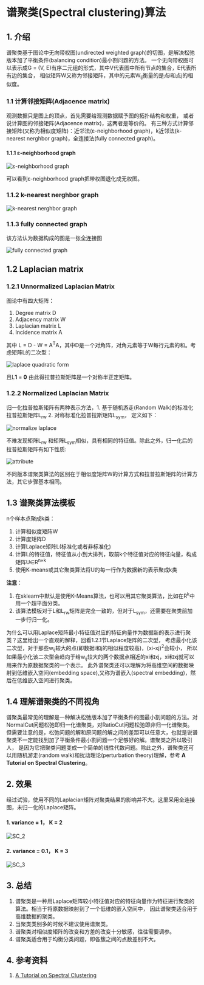 # 谱聚类(Spectral clustering)算法
## 1. 介绍
谱聚类基于图论中无向带权图(undirected weighted graph)的切图，是解决松弛版本加了平衡条件(balancing condition)最小割问题的方法。
一个无向带权图可以表示成G = (V, E)有序二元组的形式，其中V代表图中所有节点的集合，E代表所有边的集合，
相似矩阵W又称为邻接矩阵，其中的元素W<sub>ij</sub>衡量的是点i和点j的相似度。

### 1.1 计算邻接矩阵(Adjacence matrix)
观测数据只是图上的顶点，首先需要给观测数据赋予图的拓扑结构和权重，
或者说计算图的邻接矩阵(Adjacence matrix)，这两者是等价的。
有三种方式计算邻接矩阵(又称为相似度矩阵)：近邻法(ε-neighborhood graph)，k近邻法(k-nearest nerghbor graph)，全连接法(fully connected graph)。

#### 1.1.1 ε-neighborhood graph

![ε-neighborhood graph](../resources/Spectral_clustering/SC_episilon.jpg)

可以看到ε-neighborhood graph把带权图退化成无权图。

### 1.1.2 k-nearest nerghbor graph

![k-nearest nerghbor graph](../resources/Spectral_clustering/SC_K_neighbour.jpg)

### 1.1.3 fully connected graph

该方法认为数据构成的图是一张全连接图

![fully connected graph](../resources/Spectral_clustering/SC_fully_connect.jpg)


## 1.2 Laplacian matrix

### 1.2.1 Unnormalized Laplacian Matrix
图论中有四大矩阵：
1. Degree matrix D
2. Adjacency matrix W
3. Laplacian matrix L
4. Incidence matrix A

其中 L = D - W = A<sup>T</sup>A，其中D是一个对角阵，对角元素等于W每行元素的和。考虑矩阵L的二次型：

![laplace quadratic form](../resources/Spectral_clustering/laplace_quadratic.jpg)

且L**1** = **0** 由此得拉普拉斯矩阵是一个对称半正定矩阵。

### 1.2.2 Normalized Laplacian Matrix

归一化拉普拉斯矩阵有两种表示方法，1. 基于随机游走(Random Walk)的标准化拉普拉斯矩阵L<sub>rw</sub> 2. 对称标准化拉普拉斯矩阵L<sub>sym</sub>，
定义如下：

![normalize laplace](../resources/Spectral_clustering/laplace_normalize.jpg)

不难发现矩阵L<sub>rw</sub> 和矩阵L<sub>sym</sub>相似，具有相同的特征值。除此之外，归一化后的拉普拉斯矩阵有如下性质:

![attribute](../resources/Spectral_clustering/laplace_normalize_attribute.jpg)

不同版本谱聚类算法的区别在于相似度矩阵W的计算方式和拉普拉斯矩阵的计算方法，其它步骤基本相同。

## 1.3 谱聚类算法模板
n个样本点聚成k类：
1. 计算相似度矩阵W
2. 计算度矩阵D
3. 计算Laplace矩阵L(标准化或者非标准化)
4. 计算L的特征值，特征值从小到大排列，取前k个特征值对应的特征向量，构成矩阵U∈R<sup>n×k</sup>
5. 使用K-means或其它聚类算法将U的每一行作为数据新的表示聚成k类

**注意**：
1. 在sklearn中默认是使用K-Means算法，也可以用其它聚类算法，比如在R<sup>k</sup>中用一个超平面分类。
2. 该算法模板对于L和L<sub>rw</sub>矩阵是完全一致的，但对于L<sub>sym</sub>，还需要在聚类前加一步行归一化。

为什么可以用Laplace矩阵最小特征值对应的特征向量作为数据新的表示进行聚类？这里给出一个直观的解释，回看1.2.1节Laplace矩阵的二次型，
考虑最小化该二次型，对于那些w<sub>ij</sub>较大的点(即数据i和j的相似程度较高)，(xi-xj)<sup>2</sup>会较小，
所以如果最小化该二次型会趋向于给w<sub>ij</sub>较大的两个数据点相近的xi和xj，xi和xj就可以用来作为原数据聚类的一个表示。
此外谱聚类还可以理解为将高维空间的数据映射到低维嵌入空间(embedding space),又称为谱嵌入(spectral embedding)，然后在低维嵌入空间进行聚类。

## 1.4 理解谱聚类的不同视角
谱聚类最常见的理解是一种解决松弛版本加了平衡条件的图最小割问题的方法。对NormalCut问题松弛即归一化谱聚类，对RatioCut问题松弛即非归一化谱聚类。
但需要注意的是，松弛问题的解和原问题的解之间的差距可以任意大，也就是说谱聚类不一定能找到加了平衡条件最小割问题一个足够好的解。谱聚类之所以吸引人，
是因为它把聚类问题变成一个简单的线性代数问题。除此之外，谱聚类还可以用随机游走(random walk)和扰动理论(perturbation theory)理解，参考
**A Tutorial on Spectral Clustering**。

## 2. 效果

经过试验，使用不同的Laplacian矩阵对聚类结果的影响并不大。这里采用全连接图，未归一化的Laplace矩阵。

#### 1. variance = 1， K = 2

![SC_2](../result/Spectral_clustering/SC_2.png)

#### 2. variance = 0.1， K = 3

![SC_3](../result/Spectral_clustering/SC_3.png)

##  3. 总结
1. 谱聚类是一种用Laplace矩阵较小特征值对应的特征向量作为特征进行聚类的算法。相当于将原数据映射到了一个低维的嵌入空间中，
因此谱聚类适合用于高维数据的聚类。
2. 当聚类类别多的时候不建议使用谱聚类。
3. 谱聚类对相似度矩阵的改变和方差的改变十分敏感，往往需要调参。
4. 谱聚类适合用于均衡分类问题，即各簇之间的点数差别不大。


##  4. 参考资料
1. [A Tutorial on Spectral Clustering](http://yaroslavvb.com/papers/luxburg-tutorial.pdf)










